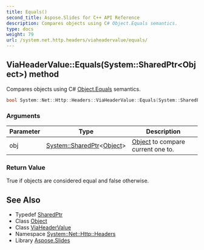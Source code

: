 ```yaml
---
title: Equals()
second_title: Aspose.Slides for C++ API Reference
description: Compares objects using C# Object.Equals semantics.
type: docs
weight: 79
url: /system.net.http.headers/viaheadervalue/equals/
---
```

## ViaHeaderValue::Equals(System::SharedPtr\<Object\>) method


Compares objects using C# [Object.Equals](../../../system/object/equals/) semantics.

```cpp
bool System::Net::Http::Headers::ViaHeaderValue::Equals(System::SharedPtr<Object> obj) override
```


### Arguments

| Parameter | Type | Description |
| --- | --- | --- |
| obj | [System::SharedPtr](../../../system/sharedptr/)\<[Object](../../../system/object/)\> | [Object](../../../system/object/) to compare current one to. |

### Return Value

True if objects are considered equal and false otherwise.

## See Also

* Typedef [SharedPtr](../../../system/sharedptr/)
* Class [Object](../../../system/object/)
* Class [ViaHeaderValue](../)
* Namespace [System::Net::Http::Headers](../../)
* Library [Aspose.Slides](../../../)